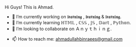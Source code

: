 Hi Guys! This is Ahmad.

<!-- **ahmadbinraees/ahmadbinraees** is a ✨ _special_ ✨ repository because its `README.md` (this file) appears on your GitHub profile. -->

<!-- Here are some ideas to get you started: -->

- 🔭 I’m currently working on 𝖑𝖊𝖆𝖗𝖓𝖎𝖓𝖌 , 𝖑𝖊𝖆𝖗𝖓𝖎𝖓𝖌 & 𝖑𝖊𝖆𝖗𝖓𝖎𝖓𝖌.
- 🌱 I’m currently learning ℍ𝕋𝕄𝕃 , ℂ𝕊𝕊 , 𝕁𝕊 , 𝔻𝕒𝕣𝕥 , ℙ𝕪𝕥𝕙𝕠𝕟.
- 👯 I’m looking to collaborate on Ａｎｙｔｈｉｎｇ.
<!-- - 🤔 I’m looking for help with ... -->
<!-- - 💬 Ask me about ... -->
- 📫 How to reach me: ahmadullahbinraees@gmail.com
<!-- - 😄 Pronouns: ... -->
<!-- - ⚡ Fun fact: ... -->
